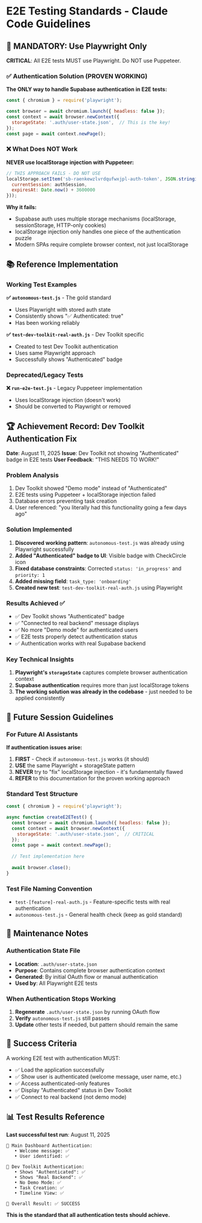 # E2E Testing Standards - Claude Code Guidelines

## 🎯 MANDATORY: Use Playwright Only

**CRITICAL**: All E2E tests MUST use Playwright. Do NOT use Puppeteer.

### ✅ Authentication Solution (PROVEN WORKING)

**The ONLY way to handle Supabase authentication in E2E tests:**

```javascript
const { chromium } = require('playwright');

const browser = await chromium.launch({ headless: false });
const context = await browser.newContext({
  storageState: '.auth/user-state.json',  // This is the key!
});
const page = await context.newPage();
```

### ❌ What Does NOT Work

**NEVER use localStorage injection with Puppeteer:**
```javascript
// THIS APPROACH FAILS - DO NOT USE
localStorage.setItem('sb-raenkewzlvrdqufwxjpl-auth-token', JSON.stringify({
  currentSession: authSession,
  expiresAt: Date.now() + 3600000
}));
```

**Why it fails:**
- Supabase auth uses multiple storage mechanisms (localStorage, sessionStorage, HTTP-only cookies)
- localStorage injection only handles one piece of the authentication puzzle
- Modern SPAs require complete browser context, not just localStorage

## 📚 Reference Implementation

### Working Test Examples

**✅ `autonomous-test.js`** - The gold standard
- Uses Playwright with stored auth state
- Consistently shows "✅ Authenticated: true"
- Has been working reliably

**✅ `test-dev-toolkit-real-auth.js`** - Dev Toolkit specific
- Created to test Dev Toolkit authentication
- Uses same Playwright approach
- Successfully shows "Authenticated" badge

### Deprecated/Legacy Tests

**❌ `run-e2e-test.js`** - Legacy Puppeteer implementation
- Uses localStorage injection (doesn't work)
- Should be converted to Playwright or removed

## 🏆 Achievement Record: Dev Toolkit Authentication Fix

**Date**: August 11, 2025
**Issue**: Dev Toolkit not showing "Authenticated" badge in E2E tests
**User Feedback**: "THIS NEEDS TO WORK!"

### Problem Analysis
1. Dev Toolkit showed "Demo mode" instead of "Authenticated" 
2. E2E tests using Puppeteer + localStorage injection failed
3. Database errors preventing task creation
4. User referenced: "you literally had this functionality going a few days ago"

### Solution Implemented
1. **Discovered working pattern**: `autonomous-test.js` was already using Playwright successfully
2. **Added "Authenticated" badge to UI**: Visible badge with CheckCircle icon
3. **Fixed database constraints**: Corrected `status: 'in_progress'` and `priority: 1`
4. **Added missing field**: `task_type: 'onboarding'`
5. **Created new test**: `test-dev-toolkit-real-auth.js` using Playwright

### Results Achieved ✅
- ✅ Dev Toolkit shows "Authenticated" badge
- ✅ "Connected to real backend" message displays
- ✅ No more "Demo mode" for authenticated users  
- ✅ E2E tests properly detect authentication status
- ✅ Authentication works with real Supabase backend

### Key Technical Insights
1. **Playwright's `storageState`** captures complete browser authentication context
2. **Supabase authentication** requires more than just localStorage tokens
3. **The working solution was already in the codebase** - just needed to be applied consistently

## 🚨 Future Session Guidelines

### For Future AI Assistants

**If authentication issues arise:**

1. **FIRST** - Check if `autonomous-test.js` works (it should)
2. **USE** the same Playwright + storageState pattern
3. **NEVER** try to "fix" localStorage injection - it's fundamentally flawed
4. **REFER** to this documentation for the proven working approach

### Standard Test Structure

```javascript
const { chromium } = require('playwright');

async function createE2ETest() {
  const browser = await chromium.launch({ headless: false });
  const context = await browser.newContext({
    storageState: '.auth/user-state.json',  // CRITICAL
  });
  const page = await context.newPage();
  
  // Test implementation here
  
  await browser.close();
}
```

### Test File Naming Convention

- `test-[feature]-real-auth.js` - Feature-specific tests with real authentication
- `autonomous-test.js` - General health check (keep as gold standard)

## 📝 Maintenance Notes

### Authentication State File
- **Location**: `.auth/user-state.json`
- **Purpose**: Contains complete browser authentication context
- **Generated**: By initial OAuth flow or manual authentication
- **Used by**: All Playwright E2E tests

### When Authentication Stops Working
1. **Regenerate** `.auth/user-state.json` by running OAuth flow
2. **Verify** `autonomous-test.js` still passes
3. **Update** other tests if needed, but pattern should remain the same

## 🎯 Success Criteria

A working E2E test with authentication MUST:
- ✅ Load the application successfully  
- ✅ Show user is authenticated (welcome message, user name, etc.)
- ✅ Access authenticated-only features
- ✅ Display "Authenticated" status in Dev Toolkit
- ✅ Connect to real backend (not demo mode)

## 📊 Test Results Reference

**Last successful test run**: August 11, 2025
```
👤 Main Dashboard Authentication:
   • Welcome message: ✅
   • User identified: ✅

🔧 Dev Toolkit Authentication:
   • Shows "Authenticated": ✅
   • Shows "Real Backend": ✅  
   • No Demo Mode: ✅
   • Task Creation: ✅
   • Timeline View: ✅

🎯 Overall Result: ✅ SUCCESS
```

**This is the standard that all authentication tests should achieve.**